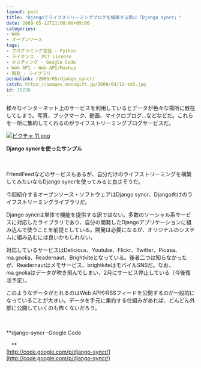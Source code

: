```yaml
---
layout: post
title: "Djangoでライフストリーミングブログを構築する際に「Django syncr」"
date: 2009-05-12T21:00:00+09:00
categories:
- Web
- オープンソース
tags: 
- プログラミング言語 - Python
- ライセンス - MIT License
- ホスティング - Google Code
- Web API - Web API/Mashup
- 開発 - ライブラリ
permalink: /2009/05/django_syncr/
catch: https://images.moongift.jp/2009/04/11-tm5.jpg
id: 15226
---
```

様々なインターネット上のサービスを利用しているとデータが色々な場所に散在してしまう。写真、ブックマーク、動画、マイクロブログ…などなどだ。これらを一所に集約してくれるのがライフストリーミングブログサービスだ。

  

[![ピクチャ 11.png](https://images.moongift.jp/2009/04/11-tm5.jpg)](https://images.moongift.jp/2009/04/115.png)  
  
**Django syncrを使ったサンプル**

  

　

  

FriendFeedなどのサービスもあるが、自分だけのライフストリーミングを構築してみたいならDjango syncrを使ってみると良さそうだ。

  

今回紹介するオープンソース・ソフトウェアはDjango syncr、Django向けのライフストリーミングライブラリだ。

  
<!--more-->

Django syncrは単体で機能を提供する訳ではない。多数のソーシャル系サービスに対応したライブラリであり、自分の開発したDjangoアプリケーションに組み込んで使うことを前提としている。開発は必要になるが、オリジナルのシステムに組み込むには良いかもしれない。

  

対応しているサービスはDelicious、Youtube、Flickr、Twitter、Picasa、ma.gnolia、Readernaut、Brightkiteとなっている。後者二つは知らなかったが、Readernautはメモサービス、brightkiteはモバイルSNSだ。なお、ma.gnoliaはデータが吹き飛んでしまい、2月にサービス停止している（今後復活予定）。

  

このようなデータがとれるのはWeb APIやRSSフィードを公開するのが一般的になっていることが大きい。データを手元に集約する仕組みがあれば、どんどん外部に公開していくのも怖くないだろう。

  

　

  

**django-syncr -Google Code  
  
　**  
  [http://code.google.com/p/django-syncr/](http://code.google.com/p/django-syncr/)

  
